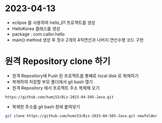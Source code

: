 # 2023-04-13
- eclipse 를 사용하여 hello_01 프로젝트를 생성
- HelloKorea 클래스를 생성
- package : com.callor.hello
- main() method 생성 후 정수 2개의 4칙연산과 나머지 연산수행 코드 구현

# 원격 Repository clone 하기
- 원격 Repository에 Push 된 프로젝트를 통째로 local disk 로 복제하기
- 복제하여 저장할 부모 폴더에서 git bash 열기
- 원격 Repository 에서 프로젝트 주소 복제해 오기
``` 
https://github.com/humi53/Biz-2023-04-505-Java.git 
```
- 복제한 주소를 git bash 창에 붙여넣기
```bash
git clone https://github.com/humi53/Biz-2023-04-505-Java.git newfolder
```